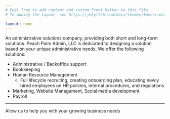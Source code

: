 ```yaml
---
# Feel free to add content and custom Front Matter to this file.
# To modify the layout, see https://jekyllrb.com/docs/themes/#overriding-theme-defaults

layout: home
---
```

An administrative solutions company, providing both short and long-term solutions.
Peach Palm Admin, LLC is dedicated to designing a solution based on your unique administrative needs. 
We offer the following solutions: 

* Administrative / Backoffice support
* Bookkeeping
* Human Resource Management
  - Full lifecycle recruiting, creating onboarding plan, educating newly hired employees on HR policies, internal procedures, and regulations
* Marketing, Website Management, Social media development
* Payroll
-----------------------------------------------------------------------------

Allow us to help you with your growing business needs
